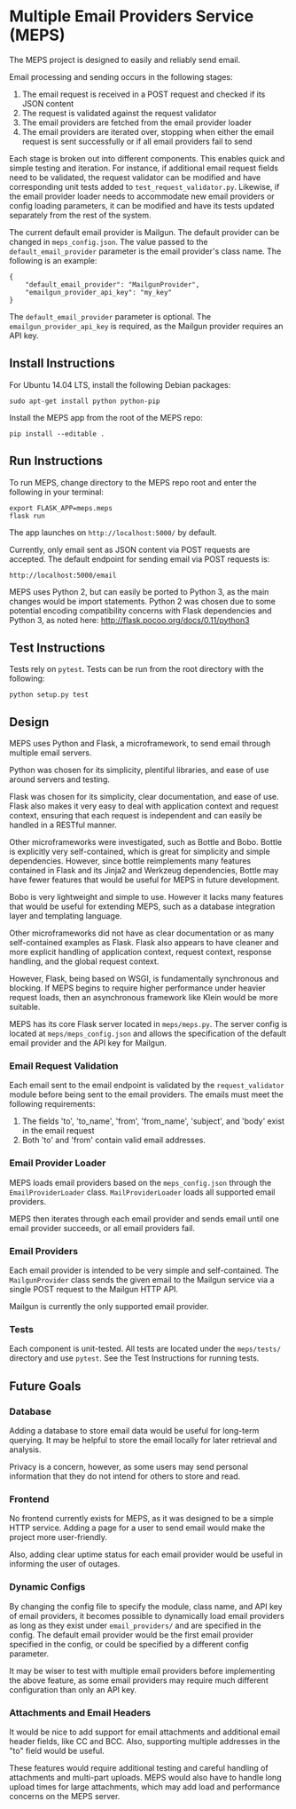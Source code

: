 # Multiple Email Providers Service (MEPS)

The MEPS project is designed to easily and reliably send email.

Email processing and sending occurs in the following stages:

1. The email request is received in a POST request and checked if its JSON
content
2. The request is validated against the request validator
3. The email providers are fetched from the email provider loader
4. The email providers are iterated over, stopping when either the email request
is sent successfully or if all email providers fail to send

Each stage is broken out into different components. This enables quick and
simple testing and iteration. For instance, if additional email request fields
need to be validated, the request validator can be modified and have
corresponding unit tests added to `test_request_validator.py`. Likewise, if the
email provider loader needs to accommodate new email providers or config loading
parameters, it can be modified and have its tests updated separately from the
rest of the system.

The current default email provider is Mailgun. The default provider can be
changed in `meps_config.json`. The value passed to the `default_email_provider`
parameter is the email provider's class name. The following is an example:


```
{
    "default_email_provider": "MailgunProvider",
    "emailgun_provider_api_key": "my_key"
}

```

The `default_email_provider` parameter is optional. The
`emailgun_provider_api_key` is required, as the Mailgun provider requires an API
key.

## Install Instructions

For Ubuntu 14.04 LTS, install the following Debian packages:

`sudo apt-get install python python-pip`

Install the MEPS app from the root of the MEPS repo:

`pip install --editable .`

## Run Instructions

To run MEPS, change directory to the MEPS repo root and enter the following in
your terminal:

```
export FLASK_APP=meps.meps
flask run
```

The app launches on `http://localhost:5000/` by default.

Currently, only email sent as JSON content via POST requests are accepted. The
default endpoint for sending email via POST requests is:

```
http://localhost:5000/email
```

MEPS uses Python 2, but can easily be ported to Python 3, as the main changes
would be import statements. Python 2 was chosen due to some potential encoding
compatibility concerns with Flask dependencies and Python 3, as noted here:
http://flask.pocoo.org/docs/0.11/python3

## Test Instructions

Tests rely on `pytest`. Tests can be run from the root directory with the
following:

```
python setup.py test
```

## Design

MEPS uses Python and Flask, a microframework, to send email through multiple
email servers.

Python was chosen for its simplicity, plentiful libraries, and ease of use
around servers and testing.

Flask was chosen for its simplicity, clear documentation, and ease of use. Flask
also makes it very easy to deal with application context and request context,
ensuring that each request is independent and can easily be handled in a RESTful
manner.

Other microframeworks were investigated, such as Bottle and Bobo. Bottle is
explicitly very self-contained, which is great for simplicity and simple
dependencies. However, since bottle reimplements many features contained in
Flask and its Jinja2 and Werkzeug dependencies, Bottle may have fewer features
that would be useful for MEPS in future development.

Bobo is very lightweight and simple to use. However it lacks many features that
would be useful for extending MEPS, such as a database integration layer and
templating language.

Other microframeworks did not have as clear documentation or as many
self-contained examples as Flask. Flask also appears to have cleaner and more
explicit handling of application context, request context, response handling,
and the global request context.

However, Flask, being based on WSGI, is fundamentally synchronous and blocking.
If MEPS begins to require higher performance under heavier request loads, then
an asynchronous framework like Klein would be more suitable.

MEPS has its core Flask server located in `meps/meps.py`. The server config is
located at `meps/meps_config.json` and allows the specification of the default
email provider and the API key for Mailgun.

### Email Request Validation

Each email sent to the email endpoint is validated by the `request_validator`
module before being sent to the email providers. The emails must meet the
following requirements:

1. The fields 'to', 'to_name', 'from', 'from_name', 'subject', and
'body' exist in the email request
2. Both 'to' and 'from' contain valid email addresses.

### Email Provider Loader

MEPS loads email providers based on the `meps_config.json` through the
`EmailProviderLoader` class. `MailProviderLoader` loads all supported email
providers.

MEPS then iterates through each email provider and sends email until one email
provider succeeds, or all email providers fail.

### Email Providers

Each email provider is intended to be very simple and self-contained. The
`MailgunProvider` class sends the given email to the Mailgun service via a
single POST request to the Mailgun HTTP API.

Mailgun is currently the only supported email provider.

### Tests

Each component is unit-tested. All tests are located under the `meps/tests/`
directory and use `pytest`. See the Test Instructions for running tests.

## Future Goals

### Database

Adding a database to store email data would be useful for long-term querying. It
may be helpful to store the email locally for later retrieval and analysis.

Privacy is a concern, however, as some users may send personal information that
they do not intend for others to store and read.

### Frontend

No frontend currently exists for MEPS, as it was designed to be a simple HTTP
service. Adding a page for a user to send email would make the project more
user-friendly.

Also, adding clear uptime status for each email provider would be useful in
informing the user of outages.

### Dynamic Configs

By changing the config file to specify the module, class name, and API key of
email providers, it becomes possible to dynamically load email providers as long
as they exist under `email_providers/` and are specified in the config. The
default email provider would be the first email provider specified in the
config, or could be specified by a different config parameter.

It may be wiser to test with multiple email providers before implementing the
above feature, as some email providers may require much different configuration
than only an API key.

### Attachments and Email Headers

It would be nice to add support for email attachments and additional email
header fields, like CC and BCC. Also, supporting multiple addresses in the "to"
field would be useful.

These features would require additional testing and careful handling of
attachments and multi-part uploads. MEPS would also have to handle long upload
times for large attachments, which may add load and performance concerns on the
MEPS server.
